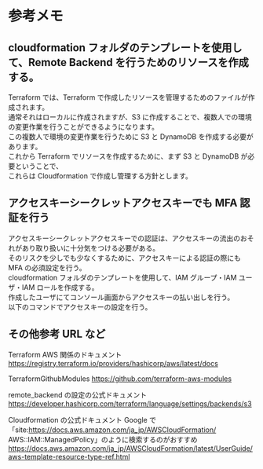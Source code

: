 # 参考メモ

## cloudformation フォルダのテンプレートを使用して、Remote Backend を行うためのリソースを作成する。

Terraform では、Terraform で作成したリソースを管理するためのファイルが作成されます。  
通常それはローカルに作成されますが、S3 に作成することで、複数人での環境の変更作業を行うことができるようになります。  
この複数人で環境の変更作業を行うために S3 と DynamoDB を作成する必要があります。  
これから Terraform でリソースを作成するために、まず S3 と DynamoDB が必要ということで、  
これらは Cloudformation で作成し管理する方針とします。

## アクセスキーシークレットアクセスキーでも MFA 認証を行う

アクセスキーシークレットアクセスキーでの認証は、アクセスキーの流出のおそれがあり取り扱いに十分気をつける必要がある。  
そのリスクを少しでも少なくするために、アクセスキーによる認証の際にも MFA の必須設定を行う。  
cloudformation フォルダのテンプレートを使用して、IAM グループ・IAM ユーザ・IAM ロールを作成する。  
作成したユーザにてコンソール画面からアクセスキーの払い出しを行う。  
以下のコマンドでアクセスキーの設定を行う。

## その他参考 URL など

Terraform AWS 関係のドキュメント
https://registry.terraform.io/providers/hashicorp/aws/latest/docs

TerraformGithubModules
https://github.com/terraform-aws-modules

remote_backend の設定の公式ドキュメント
https://developer.hashicorp.com/terraform/language/settings/backends/s3

Cloudformation の公式ドキュメント
Google で「site:https://docs.aws.amazon.com/ja_jp/AWSCloudFormation/ AWS::IAM::ManagedPolicy」のように検索するのがおすすめ
https://docs.aws.amazon.com/ja_jp/AWSCloudFormation/latest/UserGuide/aws-template-resource-type-ref.html
